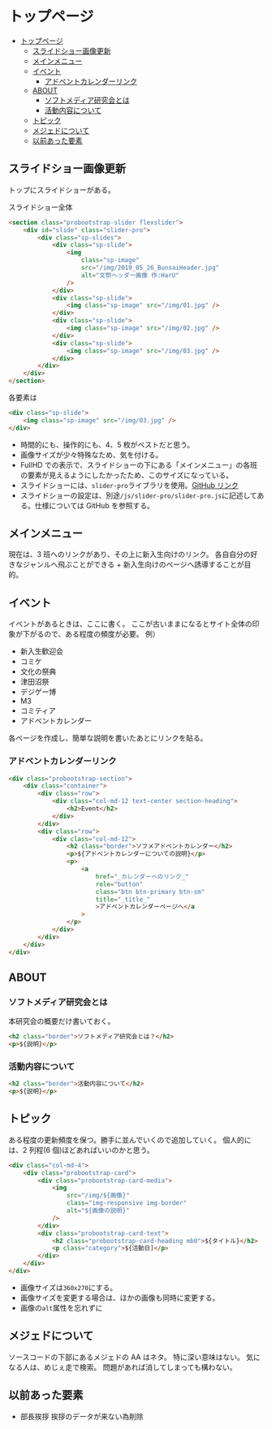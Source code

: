 # トップページ

<!-- TOC -->

-   [トップページ](#トップページ)
    -   [スライドショー画像更新](#スライドショー画像更新)
    -   [メインメニュー](#メインメニュー)
    -   [イベント](#イベント)
        -   [アドベントカレンダーリンク](#アドベントカレンダーリンク)
    -   [ABOUT](#about)
        -   [ソフトメディア研究会とは](#ソフトメディア研究会とは)
        -   [活動内容について](#活動内容について)
    -   [トピック](#トピック)
    -   [メジェドについて](#メジェドについて)
    -   [以前あった要素](#以前あった要素)

<!-- /TOC -->

## スライドショー画像更新

トップにスライドショーがある。

スライドショー全体

```html
<section class="probootstrap-slider flexslider">
    <div id="slide" class="slider-pro">
        <div class="sp-slides">
            <div class="sp-slide">
                <img
                    class="sp-image"
                    src="/img/2019_05_26_BunsaiHeader.jpg"
                    alt="文祭ヘッダー画像 作:HarU"
                />
            </div>
            <div class="sp-slide">
                <img class="sp-image" src="/img/01.jpg" />
            </div>
            <div class="sp-slide">
                <img class="sp-image" src="/img/02.jpg" />
            </div>
            <div class="sp-slide">
                <img class="sp-image" src="/img/03.jpg" />
            </div>
        </div>
    </div>
</section>
```

各要素は

```html
<div class="sp-slide">
    <img class="sp-image" src="/img/03.jpg" />
</div>
```

-   時間的にも、操作的にも、4、5 枚がベストだと思う。
-   画像サイズが少々特殊なため、気を付ける。
-   FullHD での表示で、スライドショーの下にある「メインメニュー」の各班の要素が見えるようにしたかったため、このサイズになっている。
-   スライドショーには、`slider-pro`ライブラリを使用。[GitHub リンク](https://github.com/bqworks/slider-pro/)
-   スライドショーの設定は、別途`/js/slider-pro/slider-pro.js`に記述してある。仕様については GitHub を参照する。

## メインメニュー

現在は、3 班へのリンクがあり、その上に新入生向けのリンク。
各自自分の好きなジャンルへ飛ぶことができる + 新入生向けのページへ誘導することが目的。

## イベント

イベントがあるときは、ここに書く。
ここが古いままになるとサイト全体の印象が下がるので、ある程度の頻度が必要。
例）

-   新入生歓迎会
-   コミケ
-   文化の祭典
-   津田沼祭
-   デジゲー博
-   M3
-   コミティア
-   アドベントカレンダー

各ページを作成し、簡単な説明を書いたあとにリンクを貼る。

### アドベントカレンダーリンク

```html
<div class="probootstrap-section">
    <div class="container">
        <div class="row">
            <div class="col-md-12 text-center section-heading">
                <h2>Event</h2>
            </div>
        </div>
        <div class="row">
            <div class="col-md-12">
                <h2 class="border">ソフメアドベントカレンダー</h2>
                <p>${アドベントカレンダーについての説明}</p>
                <p>
                    <a
                        href="_カレンダーへのリンク_"
                        role="button"
                        class="btn btn-primary btn-sm"
                        title="_title_"
                        >アドベントカレンダーページへ</a
                    >
                </p>
            </div>
        </div>
    </div>
</div>
```

## ABOUT

### ソフトメディア研究会とは

本研究会の概要だけ書いておく。

```html
<h2 class="border">ソフトメディア研究会とは？</h2>
<p>${説明}</p>
```

### 活動内容について

```html
<h2 class="border">活動内容について</h2>
<p>${説明}</p>
```

## トピック

ある程度の更新頻度を保つ。勝手に並んでいくので追加していく。
個人的には、2 列程(6 個)ほどあればいいのかと思う。

```html
<div class="col-md-4">
    <div class="probootstrap-card">
        <div class="probootstrap-card-media">
            <img
                src="/img/${画像}"
                class="img-responsive img-border"
                alt="${画像の説明}"
            />
        </div>
        <div class="probootstrap-card-text">
            <h2 class="probootstrap-card-heading mb0">${タイトル}</h2>
            <p class="category">${活動日]</p>
        </div>
    </div>
</div>
```

-   画像サイズは`360x270`にする。
-   画像サイズを変更する場合は、ほかの画像も同時に変更する。
-   画像の`alt`属性を忘れずに

## メジェドについて

ソースコードの下部にあるメジェドの AA はネタ。
特に深い意味はない。
気になる人は、めじぇ走で検索。
問題があれば消してしまっても構わない。

## 以前あった要素

-   部長挨拶
    挨拶のデータが来ない為削除
